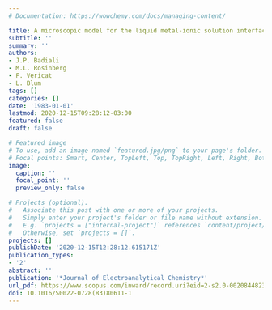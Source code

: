 ```yaml
---
# Documentation: https://wowchemy.com/docs/managing-content/

title: A microscopic model for the liquid metal-ionic solution interface
subtitle: ''
summary: ''
authors:
- J.P. Badiali
- M.L. Rosinberg
- F. Vericat
- L. Blum
tags: []
categories: []
date: '1983-01-01'
lastmod: 2020-12-15T09:28:12-03:00
featured: false
draft: false

# Featured image
# To use, add an image named `featured.jpg/png` to your page's folder.
# Focal points: Smart, Center, TopLeft, Top, TopRight, Left, Right, BottomLeft, Bottom, BottomRight.
image:
  caption: ''
  focal_point: ''
  preview_only: false

# Projects (optional).
#   Associate this post with one or more of your projects.
#   Simply enter your project's folder or file name without extension.
#   E.g. `projects = ["internal-project"]` references `content/project/deep-learning/index.md`.
#   Otherwise, set `projects = []`.
projects: []
publishDate: '2020-12-15T12:28:12.615171Z'
publication_types:
- '2'
abstract: ''
publication: '*Journal of Electroanalytical Chemistry*'
url_pdf: https://www.scopus.com/inward/record.uri?eid=2-s2.0-0020844823&doi=10.1016%2fS0022-0728%2883%2980611-1&partnerID=40&md5=0232712166e5abd125f6b287e07d77f7
doi: 10.1016/S0022-0728(83)80611-1
---
```


